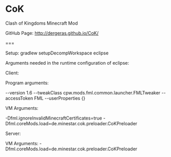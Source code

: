 CoK
===

Clash of Kingdoms Minecraft Mod

GitHub Page: http://dergeras.github.io/CoK/


===

Setup: gradlew setupDecompWorkspace eclipse

Arguments needed in the runtime configuration of eclipse:

Client:

Program arguments:

--version 1.6 --tweakClass cpw.mods.fml.common.launcher.FMLTweaker --accessToken FML --userProperties {}

VM Arguments:

-Dfml.ignoreInvalidMinecraftCertificates=true -Dfml.coreMods.load=de.minestar.cok.preloader.CoKPreloader

Server:

VM Arguments:
-Dfml.coreMods.load=de.minestar.cok.preloader.CoKPreloader
